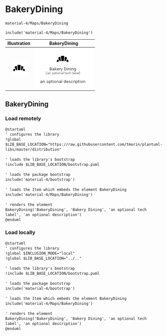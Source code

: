 # BakeryDining


```text
material-4/Maps/BakeryDining
```

```text
include('material-4/Maps/BakeryDining')
```



| Illustration | BakeryDining |
| :---: | :---: |
| ![illustration for Illustration](../../material-4/Maps/BakeryDining.png) | ![illustration for BakeryDining](../../material-4/Maps/BakeryDining.Local.png) |




## BakeryDining

### Load remotely
```plantuml
@startuml
' configures the library
!global $LIB_BASE_LOCATION="https://raw.githubusercontent.com/tmorin/plantuml-libs/master/distribution"

' loads the library's bootstrap
!include $LIB_BASE_LOCATION/bootstrap.puml

' loads the package bootstrap
include('material-4/bootstrap')

' loads the Item which embeds the element BakeryDining
include('material-4/Maps/BakeryDining')

' renders the element
BakeryDining('BakeryDining', 'Bakery Dining', 'an optional tech label', 'an optional description')
@enduml
```

### Load locally
```plantuml
@startuml
' configures the library
!global $INCLUSION_MODE="local"
!global $LIB_BASE_LOCATION="../.."

' loads the library's bootstrap
!include $LIB_BASE_LOCATION/bootstrap.puml

' loads the package bootstrap
include('material-4/bootstrap')

' loads the Item which embeds the element BakeryDining
include('material-4/Maps/BakeryDining')

' renders the element
BakeryDining('BakeryDining', 'Bakery Dining', 'an optional tech label', 'an optional description')
@enduml
```

